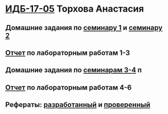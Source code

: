 #  [ИДБ-17-05](https://github.com/stankin/design-part-1/wiki/list-idb-17-05) Торхова Анастасия

## Домашние задания по [семинару 1](https://github.com/stankin/design-part-1/wiki/sem1#Ма..) и [семинару 2](https://github.com/stankin/design-part-1/wiki/sem2#Ма..)

## [Отчет](https://github.com/torkhunok/torkhova.github.io/wiki) по лабораторным работам 1-3

## Домашние задания по [семинарам 3-4]() п

## [Отчет]() по лабораторным работам 4-6

## Рефераты: [разработанный](https://github.com/stankin/design-part-1/wiki/exam03-5) и [проверенный](https://github.com/stankin/design-part-1/wiki/exam05-3)
